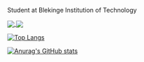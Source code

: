 Student at Blekinge Institution of Technology

<a href="https://github.com/emcofa/github-readme-stats">
  <img align="center" src="https://github-readme-stats.vercel.app/api?username=emcofa&show_icons=true&theme=tokyonight&repo=github-readme-stats" />
</a>
<a href="https://github.com/emcofa/github-readme-stats">
  <img align="center" src="https://github-readme-stats.vercel.app/api/top-langs/?username=emcofa&hide=html,css,scss&repo=github-readme-stats" />
</a>


[![Top Langs](https://github-readme-stats.vercel.app/api/top-langs/?username=emcofa&hide=html,css,scss)](https://github.com/emcofa/github-readme-stats)

[![Anurag's GitHub stats](https://github-readme-stats.vercel.app/api?username=emcofa&show_icons=true&theme=tokyonight)](https://github.com/emcofa/github-readme-stats)
